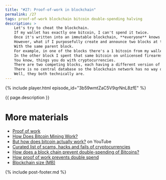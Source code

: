 ```yaml
---
title: "#27: Proof-of-work in blockchain"
permalink: /27
tags: proof-of-work blockchain bitcoin double-spending halving
description: >
    Let's try to cheat the blockchain.
    If my wallet has exactly one bitcoin, I can't spend it twice.
    Once it's written into an immutable blockchain, **everyone** knows my wallet is empty.
    However, what if I purposefully create and announce two blocks at the same time.
    With the same parent block.
    For example, in one of the blocks there's a 1 bitcoin from my wallet spent on drugs.
    In the other block I spent that same bitcoin on unlicensed firearms.
    You know, things you do with cryptocurrencies.
    There are two competing blocks, each having a different version of the history.
    There is no central database so the blockchain network has no way of figuring out which block is valid and which is not.
    Well, they both technically are.
---
```


{% include player.html episode_id="3b59wmtZaC5V9qrNnL8zfE" %}

{{ page.description }}

<!--
A drug dealer may believe in one fork, whereas a gun dealer believes in the other.
They both think they received the money and sell me the goods.
But the whole network is confused.
Which block should be treated as a `master` branch, and which one should be forgotten?
Remember, these blocks are conflicting with each other, so we can't somehow merge them.
The solution?
Both branches keep growing and the network eventually chooses... the longer one.
That's right.
If the branch containing a drug transaction gets another one appended faster, it is considered the only valid one.
That block is said to have _one confirmation_.
The competing block with firearms transaction is discarded by the majority.
Gun dealer is out of luck.
Maybe that's a good thing.

However, it's still possible that the firearms block will somehow get two more blocks appended.
So now it has two confirmations, one more than drug's branch.
You see where this is going.
This game could continue forever. 
Drug and firearms sellers simply keep adding thousands of blocks to convince the network it's their transaction that's valid.
This is where the proof-of-work comes into play.

Cheating the system is only possible if you can create blocks out of thin air without much hassle.
But what if creating a new block was actually expensive, in some way?
To such extent that creating two blocks at the same time would be prohibitively expensive?
Rather than introducing some fees, _proof-of-work_ algorithm was invented.
In order to announce a new block you have to spend a little bit of time and energy.
Prove you did some work with your computer.
That's why it's called _mining_.
Like gold mining.
Mining a block requires solving some complex math problem, typically by brute-forcing every possible solution.
Every participant of the blockchain does the same thing, so they are competing with each other.
Whoever is first, wins.
In order to cheat the system you'd need more than 50% of the computational power of the whole network.
Currently it means probably hundreds of thousands of CPUs.
It's simply not worth it.

Moreover, because brute-forcing a solution happens simultaneously on thousands of computers, it requires extreme amounts of electricity.
We're talking CPU-intensive tasks like computing cryptographic hashes, billions per second.
It is estimated that mining bitcoin consumes as much energy as many developed countries consume in total.

There's one more thing.
Bitcoin's blockchain adds new blocks approximately once every 10 minutes.
So if you want your transaction to come through, you must wait until someone mines a block verifying it.
However, due to forks that can occur with no malicious intent, typically the receiver waits for a while.
The most cautious wait for as much as 6 confirmations.
I mean, 6 more blocks, an hour.
Also, you must incentivize miners to include your unverified transaction in their block by paying a fee.
Blocks have limited space, verifying a transaction against gigabytes of history is expensive.
So you must pay for that service.
Long story short, the price for decentralized currency is huge:

* transaction fees are quite large
* latencies are measured in minutes to hours
* throughput is small due to limited block size
* terawatts of energy are used redundantly

I see blockchain as a wonderful concept but with very limited practical uses.

Thanks for listening, bye!

* difficulty parameter
-->

# More materials

* [Proof of work](https://en.wikipedia.org/wiki/Proof_of_work)
* [How Does Bitcoin Mining Work?](https://www.investopedia.com/tech/how-does-bitcoin-mining-work/)
* [But how does bitcoin actually work?](https://www.youtube.com/watch?v=bBC-nXj3Ng4) on YouTube
* [Curated list of scams, hacks and fails of cryptocurrencies](https://github.com/nurkiewicz/crypto-hall-of-shame)
* [How does a block chain prevent double-spending of Bitcoins?](https://www.investopedia.com/ask/answers/061915/how-does-block-chain-prevent-doublespending-bitcoins.asp)
* [How proof of work prevents double spend](https://bitcoin.stackexchange.com/questions/61385/how-proof-of-work-prevents-double-spend)
* [Blockchain size (MB)](https://www.blockchain.com/charts/blocks-size)


{% include post-footer.md %}